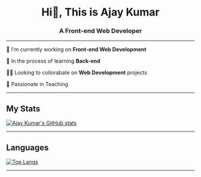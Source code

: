 <h1 align="center">Hi👋, This is Ajay Kumar </h1>
<h3 align="center">A Front-end Web Developer</h3>

<hr>

🔭 I'm currently working on **Front-end Web Development**

🌱 In the process of learning **Back-end**

🙋‍♂️ Looking to collorabate on **Web Development** projects

💞 Passionate in Teaching

<hr>

<h2>My Stats</h2>

[![Ajay Kumar's GitHub stats](https://github-readme-stats.vercel.app/api?username=Ajay2905Kumar&show_icons=true&theme=radical)](https://github.com/Ajay2905Kumar/github-readme-stats)

<hr>

<h2>Languages</h2>

[![Top Langs](https://github-readme-stats.vercel.app/api/top-langs/?username=Ajay2905Kumar&layout=pie&theme=radical)](https://github.com/Ajay2905Kumar/github-readme-stats)

<hr>
